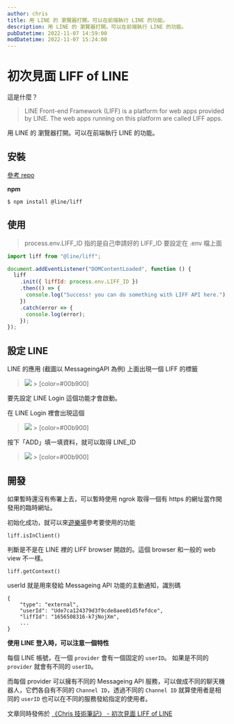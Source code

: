 ```yaml
---
author: chris
title: 用 LINE 的 瀏覽器打開。可以在前端執行 LINE 的功能。
description: 用 LINE 的 瀏覽器打開。可以在前端執行 LINE 的功能。
pubDatetime: 2022-11-07 14:59:00
modDatetime: 2022-11-07 15:24:00
---
```


# 初次見面 LIFF of LINE

這是什麼？

> LINE Front-end Framework (LIFF) is a platform for web apps provided by LINE.
> The web apps running on this platform are called LIFF apps.

用 LINE 的 瀏覽器打開。可以在前端執行 LINE 的功能。

## 安裝

[參考 repo](https://github.com/line/line-liff-v2-starter/tree/master/src/vanilla)

**npm**

```shell
$ npm install @line/liff
```

## 使用

> process.env.LIFF_ID 指的是自己申請好的 LIFF_ID 要設定在 .env 檔上面

```javascript
import liff from "@line/liff";

document.addEventListener("DOMContentLoaded", function () {
  liff
    .init({ liffId: process.env.LIFF_ID })
    .then(() => {
      console.log("Success! you can do something with LIFF API here.");
    })
    .catch(error => {
      console.log(error);
    });
});
```

## 設定 LINE

LINE 的應用 (截圖以 MessageingAPI 為例) 上面出現一個 LIFF 的標籤

> ![](https://i.imgur.com/h1QYiAN.png) > [color=#00b900]

要先設定 LINE Login 這個功能才會啟動。

在 LINE Login 裡會出現這個

> ![](https://i.imgur.com/Pgo0u5V.png) > [color=#00b900]

按下「ADD」填一填資料，就可以取得 LINE_ID

> ![](https://i.imgur.com/suXi607.png) > [color=#00b900]

## 開發

如果暫時還沒有佈署上去，可以暫時使用 ngrok 取得一個有 https 的網址當作開發用的臨時網址。

初始化成功，就可以來[遊樂場](https://liff-playground.netlify.app/)參考要使用的功能

```
liff.isInClient()
```

判斷是不是在 LINE 裡的 LIFF browser 開啟的。這個 browser 和一般的 web view 不一樣。

```
liff.getContext()
```

userId 就是用來發給 Messageing API 功能的主動通知，識別碼

```
{
    "type": "external",
    "userId": "Ude7ca124379d3f9cde8aee01d5fefdce",
    "liffId": "1656508316-k7jNojXm",
    ...
}
```

**使用 LINE 登入時，可以注意一個特性**

每個 LINE 帳號，在一個 `provider` 會有一個固定的 `userID`。
如果是不同的 `provider` 就會有不同的 `userID`。

而每個 provider 可以擁有不同的 Messageing API 服務，可以做成不同的聊天機器人，它們各自有不同的 `Channel ID`，透過不同的 `Channel ID` 就算使用者是相同的 `userID` 也可以在不同的服務發給指定的使用者。

文章同時發佈於 [《Chris 技術筆記》 - 初次見面 LIFF of LINE](https://dwatow.github.io/2022/11-07-first-liff/)
